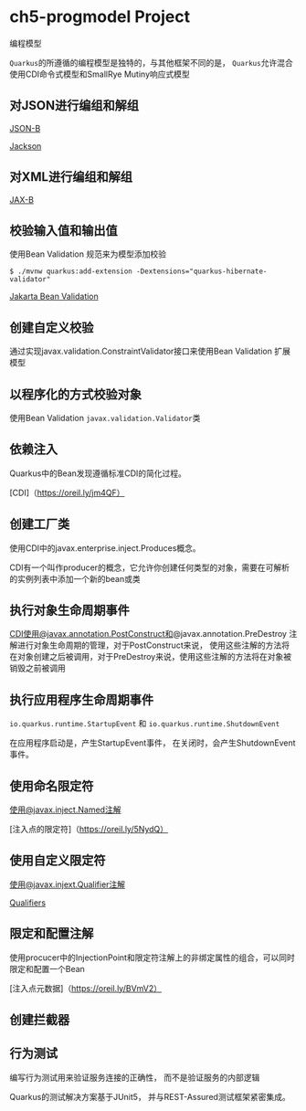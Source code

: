 # ch5-progmodel Project

编程模型

`Quarkus`的所遵循的编程模型是独特的，与其他框架不同的是， `Quarkus`允许混合使用CDI命令式模型和SmallRye Mutiny响应式模型


## 对JSON进行编组和解组

[JSON-B](http://json-b.net)

[Jackson](https://oreil.ly/U3hwH)


## 对XML进行编组和解组

[JAX-B](https://oreil.ly/r9FKb)



## 校验输入值和输出值

使用Bean Validation 规范来为模型添加校验

```shell
$ ./mvnw quarkus:add-extension -Dextensions="quarkus-hibernate-validator"
```

[Jakarta Bean Validation](https://oreil.ly/YHR_X)



## 创建自定义校验

通过实现javax.validation.ConstraintValidator接口来使用Bean Validation 扩展模型


## 以程序化的方式校验对象

使用Bean Validation `javax.validation.Validator`类

## 依赖注入

Quarkus中的Bean发现遵循标准CDI的简化过程。

[CDI]（https://oreil.ly/jm4QF）

## 创建工厂类

使用CDI中的javax.enterprise.inject.Produces概念。

CDI有一个叫作producer的概念，它允许你创建任何类型的对象，需要在可解析的实例列表中添加一个新的bean或类


## 执行对象生命周期事件

CDI使用@javax.annotation.PostConstruct和@javax.annotation.PreDestroy 注解进行对象生命周期的管理，对于PostConstruct来说， 
使用这些注解的方法将在对象创建之后被调用，对于PreDestroy来说，使用这些注解的方法将在对象被销毁之前被调用


## 执行应用程序生命周期事件

`io.quarkus.runtime.StartupEvent` 和 `io.quarkus.runtime.ShutdownEvent` 

在应用程序启动是，产生StartupEvent事件， 在关闭时，会产生ShutdownEvent事件。

## 使用命名限定符

使用@javax.inject.Named注解

[注入点的限定符]（https://oreil.ly/5NydQ）


## 使用自定义限定符

使用@javax.injext.Qualifier注解

[Qualifiers](https://oreil.ly/MOfwa)


## 限定和配置注解

使用procucer中的InjectionPoint和限定符注解上的非绑定属性的组合，可以同时限定和配置一个Bean

[注入点元数据]（https://oreil.ly/BVmV2）

## 创建拦截器


## 行为测试

编写行为测试用来验证服务连接的正确性， 而不是验证服务的内部逻辑

Quarkus的测试解决方案基于JUnit5， 并与REST-Assured测试框架紧密集成。